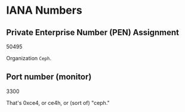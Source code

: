 # IANA Numbers

## Private Enterprise Number (PEN) Assignment

50495

Organization `Ceph`.

## Port number (monitor)

3300

That\'s 0xce4, or ce4h, or (sort of) \"ceph.\"

